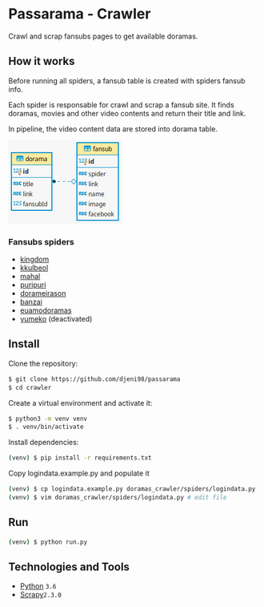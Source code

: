 # Passarama - Crawler

Crawl and scrap fansubs pages to get available doramas.

## How it works

Before running all spiders, a fansub table is created with spiders fansub info.

Each spider is responsable for crawl and scrap a fansub site.
It finds doramas, movies and other video contents and return their title and link.

In pipeline, the video content data are stored into dorama table.

![ER Diagram](ER.png)

### Fansubs spiders

* [kingdom](doramas_crawler/spiders/kingdom.py)
* [kkulbeol](doramas_crawler/spiders/kkulbeol.py)
* [mahal](doramas_crawler/spiders/mahal.py)
* [puripuri](doramas_crawler/spiders/puripuri.py)
* [dorameirason](doramas_crawler/spiders/dorameirason.py)
* [banzai](doramas_crawler/spiders/banzai.py)
* [euamodoramas](doramas_crawler/spiders/euamodoramas.py)
* [yumeko](doramas_crawler/spiders/yumeko.py) (deactivated)

## Install

Clone the repository:
```sh
$ git clone https://github.com/djeni98/passarama
$ cd crawler
```

Create a virtual environment and activate it:
```sh
$ python3 -m venv venv
$ . venv/bin/activate
```

Install dependencies:
```sh
(venv) $ pip install -r requirements.txt
```

Copy logindata.example.py and populate it
```sh
(venv) $ cp logindata.example.py doramas_crawler/spiders/logindata.py
(venv) $ vim doramas_crawler/spiders/logindata.py # edit file
```

## Run

```sh
(venv) $ python run.py
```

## Technologies and Tools

* [Python](https://www.python.org/) ```3.6```
* [Scrapy](https://docs.scrapy.org/en/2.3/)```2.3.0```

